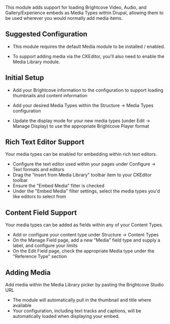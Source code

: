 This module adds support for loading Brightcove Video, Audio, and Gallery/Experience embeds as Media Types within Drupal, allowing them to be used wherever you would normally add media items.

## Suggested Configuration

- This module requires the default Media module to be installed / enabled. 

- To support adding media via the CKEditor, you'll also need to enable the Media Library module.

## Initial Setup

- Add your Brightcove information to the configuration to support loading thumbnails and content information

- Add your desired Media Types within the Structure -> Media Types configuration
- Update the display mode for your new media types (under Edit -> Manage Display) to use the appropriate Brightcove Player format


## Rich Text Editor Support

Your media types can be enabled for embedding within rich text editors.

- Configure the text editor used within your pages under Configure -> Text formats and editors
- Drag the "Insert from Media Library" toolbar item to your CKEditor toolbar
- Ensure the "Embed Media" filter is checked
- Under the "Embed Media" filter settings, select the media types you'd like editors to select from

## Content Field Support

Your media types can be added as fields within any of your Content Types.

- Add or configure your content type under Structure -> Content Types
- On the Manage Field page, add a new "Media" field type and supply a label, and configure your limits
- On the Edit Field page, check the appropriate Media type under the "Reference Type" section


## Adding Media

Add media within the Media Library picker by pasting the Brightcove Studio URL

- The module will automatically pull in the thumbnail and title where available
- Your configuration, including text tracks and captions, will be automatically loaded when displaying your embed.